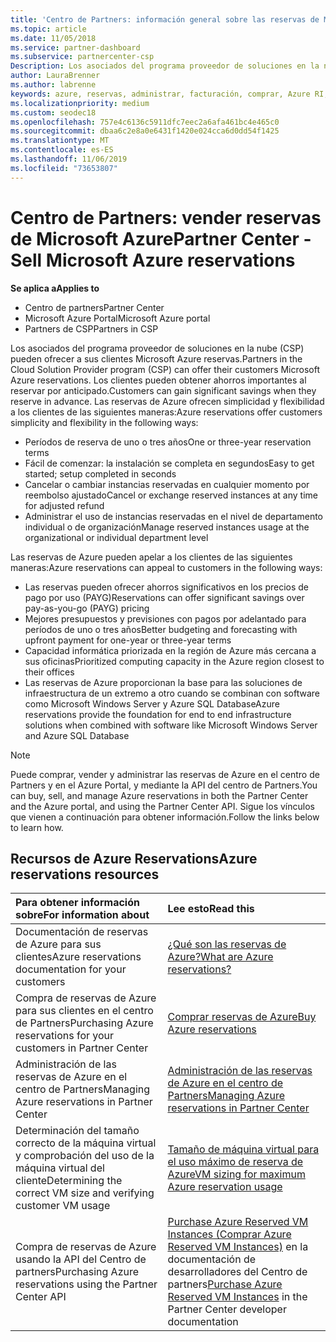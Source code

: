 ```yaml
---
title: 'Centro de Partners: información general sobre las reservas de Microsoft Azure | Centro de Partners'
ms.topic: article
ms.date: 11/05/2018
ms.service: partner-dashboard
ms.subservice: partnercenter-csp
Description: Los asociados del programa proveedor de soluciones en la nube (CSP) pueden ofrecer a sus clientes Microsoft Azure reservas.
author: LauraBrenner
ms.author: labrenne
keywords: azure, reservas, administrar, facturación, comprar, Azure RI, Azure Reserved Instances
ms.localizationpriority: medium
ms.custom: seodec18
ms.openlocfilehash: 757e4c6136c5911dfc7eec2a6afa461bc4e465c0
ms.sourcegitcommit: dbaa6c2e8a0e6431f1420e024cca6d0dd54f1425
ms.translationtype: MT
ms.contentlocale: es-ES
ms.lasthandoff: 11/06/2019
ms.locfileid: "73653807"
---
```

# <a name="partner-center---sell-microsoft-azure-reservations"></a><span data-ttu-id="b444c-104">Centro de Partners: vender reservas de Microsoft Azure</span><span class="sxs-lookup"><span data-stu-id="b444c-104">Partner Center - Sell Microsoft Azure reservations</span></span>

<!--Maggie, 12/7/18 - Added "Partner Center" to metadata title and H1 title as per Catherine Watson in bug #19868631-->

<span data-ttu-id="b444c-105">**Se aplica a**</span><span class="sxs-lookup"><span data-stu-id="b444c-105">**Applies to**</span></span>

- <span data-ttu-id="b444c-106">Centro de partners</span><span class="sxs-lookup"><span data-stu-id="b444c-106">Partner Center</span></span>
- <span data-ttu-id="b444c-107">Microsoft Azure Portal</span><span class="sxs-lookup"><span data-stu-id="b444c-107">Microsoft Azure portal</span></span>
- <span data-ttu-id="b444c-108">Partners de CSP</span><span class="sxs-lookup"><span data-stu-id="b444c-108">Partners in CSP</span></span>

<span data-ttu-id="b444c-109">Los asociados del programa proveedor de soluciones en la nube (CSP) pueden ofrecer a sus clientes Microsoft Azure reservas.</span><span class="sxs-lookup"><span data-stu-id="b444c-109">Partners in the Cloud Solution Provider program (CSP) can offer their customers Microsoft Azure reservations.</span></span> <span data-ttu-id="b444c-110">Los clientes pueden obtener ahorros importantes al reservar por anticipado.</span><span class="sxs-lookup"><span data-stu-id="b444c-110">Customers can gain significant savings when they reserve in advance.</span></span> <span data-ttu-id="b444c-111">Las reservas de Azure ofrecen simplicidad y flexibilidad a los clientes de las siguientes maneras:</span><span class="sxs-lookup"><span data-stu-id="b444c-111">Azure reservations offer customers simplicity and flexibility in the following ways:</span></span>

- <span data-ttu-id="b444c-112">Períodos de reserva de uno o tres años</span><span class="sxs-lookup"><span data-stu-id="b444c-112">One or three-year reservation terms</span></span>
- <span data-ttu-id="b444c-113">Fácil de comenzar: la instalación se completa en segundos</span><span class="sxs-lookup"><span data-stu-id="b444c-113">Easy to get started; setup completed in seconds</span></span>
- <span data-ttu-id="b444c-114">Cancelar o cambiar instancias reservadas en cualquier momento por reembolso ajustado</span><span class="sxs-lookup"><span data-stu-id="b444c-114">Cancel or exchange reserved instances at any time for adjusted refund</span></span>
- <span data-ttu-id="b444c-115">Administrar el uso de instancias reservadas en el nivel de departamento individual o de organización</span><span class="sxs-lookup"><span data-stu-id="b444c-115">Manage reserved instances usage at the organizational or individual department level</span></span> 

<span data-ttu-id="b444c-116">Las reservas de Azure pueden apelar a los clientes de las siguientes maneras:</span><span class="sxs-lookup"><span data-stu-id="b444c-116">Azure reservations can appeal to customers in the following ways:</span></span>

- <span data-ttu-id="b444c-117">Las reservas pueden ofrecer ahorros significativos en los precios de pago por uso (PAYG)</span><span class="sxs-lookup"><span data-stu-id="b444c-117">Reservations can offer significant savings over pay-as-you-go (PAYG) pricing</span></span>
- <span data-ttu-id="b444c-118">Mejores presupuestos y previsiones con pagos por adelantado para períodos de uno o tres años</span><span class="sxs-lookup"><span data-stu-id="b444c-118">Better budgeting and forecasting with upfront payment for one-year or three-year terms</span></span>
- <span data-ttu-id="b444c-119">Capacidad informática priorizada en la región de Azure más cercana a sus oficinas</span><span class="sxs-lookup"><span data-stu-id="b444c-119">Prioritized computing capacity in the Azure region closest to their offices</span></span>
- <span data-ttu-id="b444c-120">Las reservas de Azure proporcionan la base para las soluciones de infraestructura de un extremo a otro cuando se combinan con software como Microsoft Windows Server y Azure SQL Database</span><span class="sxs-lookup"><span data-stu-id="b444c-120">Azure reservations provide the foundation for end to end infrastructure solutions when combined with software like Microsoft Windows Server and Azure SQL Database</span></span>

>[!NOTE]
> <span data-ttu-id="b444c-121">Puede comprar, vender y administrar las reservas de Azure en el centro de Partners y en el Azure Portal, y mediante la API del centro de Partners.</span><span class="sxs-lookup"><span data-stu-id="b444c-121">You can buy, sell, and manage Azure reservations in both the Partner Center and the Azure portal, and using the Partner Center API.</span></span> <span data-ttu-id="b444c-122">Sigue los vínculos que vienen a continuación para obtener información.</span><span class="sxs-lookup"><span data-stu-id="b444c-122">Follow the links below to learn how.</span></span>

## <a name="azure-reservations-resources"></a><span data-ttu-id="b444c-123">Recursos de Azure Reservations</span><span class="sxs-lookup"><span data-stu-id="b444c-123">Azure reservations resources</span></span>

|<span data-ttu-id="b444c-124">**Para obtener información sobre**</span><span class="sxs-lookup"><span data-stu-id="b444c-124">**For information about**</span></span>   |<span data-ttu-id="b444c-125">**Lee esto**</span><span class="sxs-lookup"><span data-stu-id="b444c-125">**Read this**</span></span>    |
|:-----------------------------|:-----------------|
| <span data-ttu-id="b444c-126">Documentación de reservas de Azure para sus clientes</span><span class="sxs-lookup"><span data-stu-id="b444c-126">Azure reservations documentation for your customers</span></span> | [<span data-ttu-id="b444c-127">¿Qué son las reservas de Azure?</span><span class="sxs-lookup"><span data-stu-id="b444c-127">What are Azure reservations?</span></span>](https://docs.microsoft.com/azure/billing/billing-save-compute-costs-reservations)
|<span data-ttu-id="b444c-128">Compra de reservas de Azure para sus clientes en el centro de Partners</span><span class="sxs-lookup"><span data-stu-id="b444c-128">Purchasing Azure reservations for your customers in Partner Center</span></span>   |[<span data-ttu-id="b444c-129">Comprar reservas de Azure</span><span class="sxs-lookup"><span data-stu-id="b444c-129">Buy Azure reservations</span></span>](azure-reservations-buying.md)
|<span data-ttu-id="b444c-130">Administración de las reservas de Azure en el centro de Partners</span><span class="sxs-lookup"><span data-stu-id="b444c-130">Managing Azure reservations in Partner Center</span></span> | [<span data-ttu-id="b444c-131">Administración de las reservas de Azure en el centro de Partners</span><span class="sxs-lookup"><span data-stu-id="b444c-131">Managing Azure reservations in Partner Center</span></span>](azure-reservations-manage.md)
|<span data-ttu-id="b444c-132">Determinación del tamaño correcto de la máquina virtual y comprobación del uso de la máquina virtual del cliente</span><span class="sxs-lookup"><span data-stu-id="b444c-132">Determining the correct VM size and verifying customer VM usage</span></span>   |[<span data-ttu-id="b444c-133">Tamaño de máquina virtual para el uso máximo de reserva de Azure</span><span class="sxs-lookup"><span data-stu-id="b444c-133">VM sizing for maximum Azure reservation usage</span></span>](azure-usage.md)   |
|<span data-ttu-id="b444c-134">Compra de reservas de Azure usando la API del Centro de partners</span><span class="sxs-lookup"><span data-stu-id="b444c-134">Purchasing Azure reservations using the Partner Center API</span></span> | <span data-ttu-id="b444c-135">[Purchase Azure Reserved VM Instances (Comprar Azure Reserved VM Instances)](https://docs.microsoft.com/partner-center/develop/purchase-azure-reservations) en la documentación de desarrolladores del Centro de partners</span><span class="sxs-lookup"><span data-stu-id="b444c-135">[Purchase Azure Reserved VM Instances](https://docs.microsoft.com/partner-center/develop/purchase-azure-reservations) in the Partner Center developer documentation</span></span>
